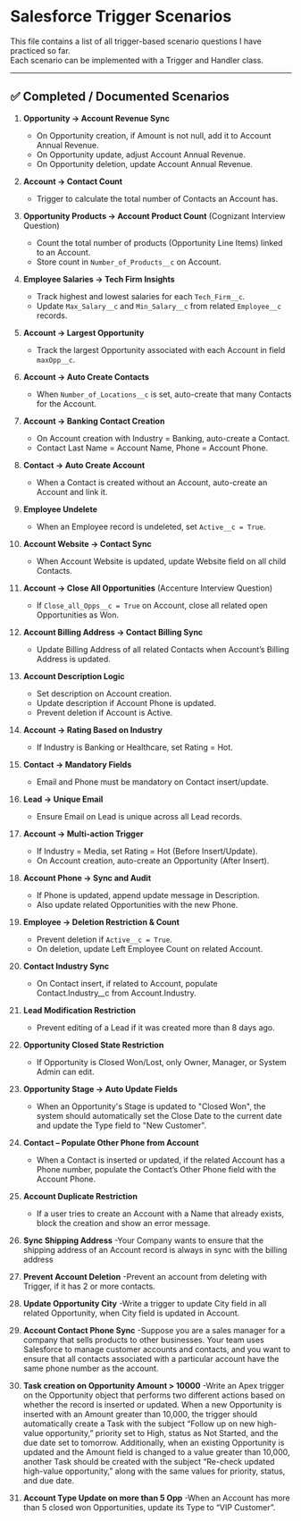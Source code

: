 # Salesforce Trigger Scenarios

This file contains a list of all trigger-based scenario questions I have practiced so far.  
Each scenario can be implemented with a Trigger and Handler class.  

---

## ✅ Completed / Documented Scenarios

1. **Opportunity → Account Revenue Sync**  
   - On Opportunity creation, if Amount is not null, add it to Account Annual Revenue.  
   - On Opportunity update, adjust Account Annual Revenue.  
   - On Opportunity deletion, update Account Annual Revenue.  

2. **Account → Contact Count**  
   - Trigger to calculate the total number of Contacts an Account has.  

3. **Opportunity Products → Account Product Count** (Cognizant Interview Question)  
   - Count the total number of products (Opportunity Line Items) linked to an Account.  
   - Store count in `Number_of_Products__c` on Account.  

4. **Employee Salaries → Tech Firm Insights**  
   - Track highest and lowest salaries for each `Tech_Firm__c`.  
   - Update `Max_Salary__c` and `Min_Salary__c` from related `Employee__c` records.  

5. **Account → Largest Opportunity**  
   - Track the largest Opportunity associated with each Account in field `maxOpp__c`.  

6. **Account → Auto Create Contacts**  
   - When `Number_of_Locations__c` is set, auto-create that many Contacts for the Account.  

7. **Account → Banking Contact Creation**  
   - On Account creation with Industry = Banking, auto-create a Contact.  
   - Contact Last Name = Account Name, Phone = Account Phone.  

8. **Contact → Auto Create Account**  
   - When a Contact is created without an Account, auto-create an Account and link it.  

9. **Employee Undelete**  
   - When an Employee record is undeleted, set `Active__c = True`.  

10. **Account Website → Contact Sync**  
    - When Account Website is updated, update Website field on all child Contacts.  

11. **Account → Close All Opportunities** (Accenture Interview Question)  
    - If `Close_all_Opps__c = True` on Account, close all related open Opportunities as Won.  

12. **Account Billing Address → Contact Billing Sync**  
    - Update Billing Address of all related Contacts when Account’s Billing Address is updated.  

13. **Account Description Logic**  
    - Set description on Account creation.  
    - Update description if Account Phone is updated.  
    - Prevent deletion if Account is Active.  

14. **Account → Rating Based on Industry**  
    - If Industry is Banking or Healthcare, set Rating = Hot.  

15. **Contact → Mandatory Fields**  
    - Email and Phone must be mandatory on Contact insert/update.  

16. **Lead → Unique Email**  
    - Ensure Email on Lead is unique across all Lead records.  

17. **Account → Multi-action Trigger**  
    - If Industry = Media, set Rating = Hot (Before Insert/Update).  
    - On Account creation, auto-create an Opportunity (After Insert).  

18. **Account Phone → Sync and Audit**  
    - If Phone is updated, append update message in Description.  
    - Also update related Opportunities with the new Phone.  

19. **Employee → Deletion Restriction & Count**  
    - Prevent deletion if `Active__c = True`.  
    - On deletion, update Left Employee Count on related Account.  

20. **Contact Industry Sync**  
    - On Contact insert, if related to Account, populate Contact.Industry__c from Account.Industry.  

21. **Lead Modification Restriction**  
    - Prevent editing of a Lead if it was created more than 8 days ago.  

22. **Opportunity Closed State Restriction**  
    - If Opportunity is Closed Won/Lost, only Owner, Manager, or System Admin can edit.  

23. **Opportunity Stage → Auto Update Fields**  
	- When an Opportunity's Stage is updated to "Closed Won", the system should automatically set the Close Date to the current date and update the Type field to "New Customer".  
	
24. **Contact – Populate Other Phone from Account**
	- When a Contact is inserted or updated, if the related Account has a Phone number, populate the Contact’s Other Phone field with the Account Phone.
	
24. **Account Duplicate Restriction**
	- If a user tries to create an Account with a Name that already exists, block the creation and show an error message.
	
25. **Sync Shipping Address**
	-Your Company wants to ensure that the shipping address of an Account record is always in sync with the billing address
	
26. **Prevent Account Deletion**
	-Prevent an account from deleting with Trigger, if it has 2 or more contacts.
	
27. **Update Opportunity City**
	-Write a trigger to update City field in all related Opportunity, when City field is updated in Account.
	
28. **Account Contact Phone Sync**
	-Suppose you are a sales manager for a company that sells products to other businesses. Your team uses Salesforce to manage customer accounts and   contacts, and you want to ensure that all contacts associated with a particular account have the same phone number as the account.
	
29. **Task creation on Opportunity Amount > 10000**
	-Write an Apex trigger on the Opportunity object that performs two different actions based on whether the record is inserted or updated. When a new Opportunity is inserted with an Amount greater than 10,000, the trigger should automatically create a Task with the subject “Follow up on new high-value opportunity,” priority set to High, status as Not Started, and the due date set to tomorrow. Additionally, when an existing Opportunity is updated and the Amount field is changed to a value greater than 10,000, another Task should be created with the subject “Re-check updated high-value opportunity,” along with the same values for priority, status, and due date.
	
30. **Account Type Update on more than 5 Opp**
	-When an Account has more than 5 closed won Opportunities, update its Type to “VIP Customer”.